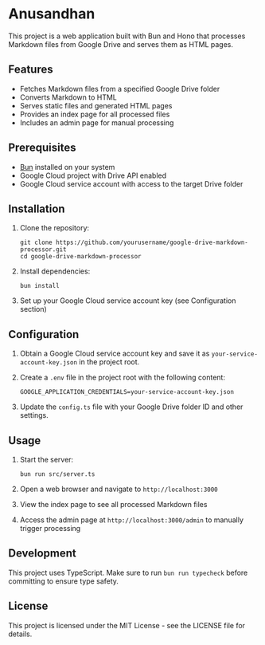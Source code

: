 # Anusandhan 

This project is a web application built with Bun and Hono that processes Markdown files from Google Drive and serves them as HTML pages.

## Features

- Fetches Markdown files from a specified Google Drive folder
- Converts Markdown to HTML
- Serves static files and generated HTML pages
- Provides an index page for all processed files
- Includes an admin page for manual processing

## Prerequisites

- [Bun](https://bun.sh/) installed on your system
- Google Cloud project with Drive API enabled
- Google Cloud service account with access to the target Drive folder

## Installation

1. Clone the repository:
   ```
   git clone https://github.com/yourusername/google-drive-markdown-processor.git
   cd google-drive-markdown-processor
   ```

2. Install dependencies:
   ```
   bun install
   ```

3. Set up your Google Cloud service account key (see Configuration section)

## Configuration

1. Obtain a Google Cloud service account key and save it as `your-service-account-key.json` in the project root.

2. Create a `.env` file in the project root with the following content:
   ```
   GOOGLE_APPLICATION_CREDENTIALS=your-service-account-key.json
   ```

3. Update the `config.ts` file with your Google Drive folder ID and other settings.

## Usage

1. Start the server:
   ```
   bun run src/server.ts
   ```

2. Open a web browser and navigate to `http://localhost:3000`

3. View the index page to see all processed Markdown files

4. Access the admin page at `http://localhost:3000/admin` to manually trigger processing

## Development

This project uses TypeScript. Make sure to run `bun run typecheck` before committing to ensure type safety.

## License

This project is licensed under the MIT License - see the LICENSE file for details.
